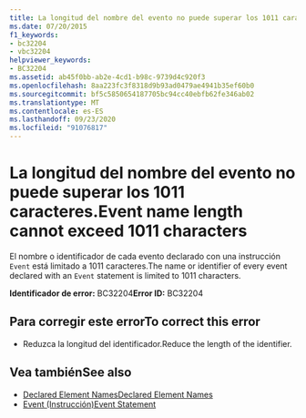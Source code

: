 ```yaml
---
title: La longitud del nombre del evento no puede superar los 1011 caracteres.
ms.date: 07/20/2015
f1_keywords:
- bc32204
- vbc32204
helpviewer_keywords:
- BC32204
ms.assetid: ab45f0bb-ab2e-4cd1-b98c-9739d4c920f3
ms.openlocfilehash: 8aa223fc3f8318d9b93ad0479ae4941b35ef60b0
ms.sourcegitcommit: bf5c5850654187705bc94cc40ebfb62fe346ab02
ms.translationtype: MT
ms.contentlocale: es-ES
ms.lasthandoff: 09/23/2020
ms.locfileid: "91076817"
---
```

# <a name="event-name-length-cannot-exceed-1011-characters"></a><span data-ttu-id="512b8-102">La longitud del nombre del evento no puede superar los 1011 caracteres.</span><span class="sxs-lookup"><span data-stu-id="512b8-102">Event name length cannot exceed 1011 characters</span></span>

<span data-ttu-id="512b8-103">El nombre o identificador de cada evento declarado con una instrucción `Event` está limitado a 1011 caracteres.</span><span class="sxs-lookup"><span data-stu-id="512b8-103">The name or identifier of every event declared with an `Event` statement is limited to 1011 characters.</span></span>  
  
 <span data-ttu-id="512b8-104">**Identificador de error:** BC32204</span><span class="sxs-lookup"><span data-stu-id="512b8-104">**Error ID:** BC32204</span></span>  
  
## <a name="to-correct-this-error"></a><span data-ttu-id="512b8-105">Para corregir este error</span><span class="sxs-lookup"><span data-stu-id="512b8-105">To correct this error</span></span>  
  
- <span data-ttu-id="512b8-106">Reduzca la longitud del identificador.</span><span class="sxs-lookup"><span data-stu-id="512b8-106">Reduce the length of the identifier.</span></span>  
  
## <a name="see-also"></a><span data-ttu-id="512b8-107">Vea también</span><span class="sxs-lookup"><span data-stu-id="512b8-107">See also</span></span>

- [<span data-ttu-id="512b8-108">Declared Element Names</span><span class="sxs-lookup"><span data-stu-id="512b8-108">Declared Element Names</span></span>](../programming-guide/language-features/declared-elements/declared-element-names.md)
- [<span data-ttu-id="512b8-109">Event (Instrucción)</span><span class="sxs-lookup"><span data-stu-id="512b8-109">Event Statement</span></span>](../language-reference/statements/event-statement.md)
